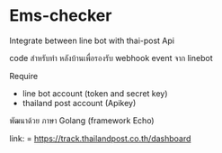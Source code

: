 # Ems-checker
Integrate between line bot with thai-post Api

code สำหรับทำ หลังบ้านเพื่อรองรับ webhook event จาก linebot

Require 
 - line bot account (token and secret key)
 - thailand post account (Apikey)
 
 พัฒนาด้วย ภาษา Golang (framework Echo)
 
 link: 
  = https://track.thailandpost.co.th/dashboard
